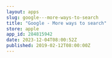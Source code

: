 ```yaml
---
layout: apps
slug: google---more-ways-to-search
title: "Google - More ways to search"
store: apple
app_id: 284815942
date: 2023-12-04T08:00:52Z
published: 2019-02-12T08:00:00Z
---
```

